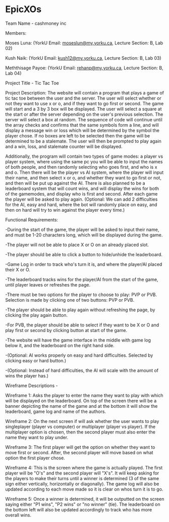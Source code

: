 # EpicXOs

Team Name - cashmoney inc

Members:

Moses Luna: (YorkU Email: moseslun@my.yorku.ca, Lecture Section: B, Lab 02)

Kush Naik: (YorkU Email: kush12@my.yorku.ca, Lecture Section: B, Lab 03)

Meththisage Payoe: (YorkU Email: rehanp@my.yorku.ca, Lecture Section: B, Lab 04)


Project Title - Tic Tac Toe

Project Description: 
The website will contain a program that plays a game of tic tac toe between the user and the server. The user will select whether or not they want to use x or o, and if they want to go first or second. The game will start and a 3 by 3 box will be displayed. The user will select a square at the start or after the server depending on the user's previous selection. The server will select a box at random. The sequence of code will continue until the array checks and confirms that the same symbols form a line, and will display a message win or loss which will be determined by the symbol the player chose. If no boxes are left to be selected then the game will be determined to be a stalemate. The user will then be prompted to play again and a win, loss, and stalemate counter will be displayed. 

Additionally, the program will contain two types of game modes: a player vs player system, where using the same pc you will be able to input the names of both people, and then randomly selecting who goes first, and who is x and o. Then there will be the player vs AI system, where the player will input their name, and then select x or o, and whether they want to go first or not, and then will be put up against the AI. There is also planned to be a leaderboard system that will count wins, and will display the wins for both of the gamemodes, and display who is first and second. After each game the player will be asked to play again. (Optional: We can add 2 difficulties for the AI, easy and hard, where the bot will randomly place on easy, and then on hard will try to win against the player every time.)

Functional Requirements:

-During the start of the game, the player will be asked to input their name, and must be 1-20 characters long, which will be displayed during the game.

-The player will not be able to place X or O on an already placed slot.

-The player should be able to click a button to hide/unhide the leaderboard.

-Game Log in order to track who's turn it is, and where the player/AI placed their X or O.

-The leaderboard tracks wins for the player/AI from the start of the game, until player leaves or refreshes the page.

-There must be two options for the player to choose to play: PVP or PVB. Selection is made by clicking one of two buttons: PVP or PVB.

-The player should be able to play again without refreshing the page, by clicking the play again button.

-For PVB, the player should be able to select if they want to be X or O and play first or second by clicking button at start of the game.

-The website will have the game interface in the middle with game log below it, and the leaderboard on the right hand side.

-(Optional: AI works properly on easy and hard difficulties. Selected by clicking easy or hard button.)

-(Optional: Instead of hard difficulties, the AI will scale with the amount of wins the player has.)

Wireframe Descriptions -

Wireframe 1: Asks the player to enter the name they want to play with which will be displayed on the leaderboard. On top of the screen there will be a banner depicting the name of the game and at the bottom it will show the leaderboard, game log and name of the authors.

Wireframe 2: On the next screen if will ask whether the user wants to play singleplayer (player vs computer) or multiplayer (player vs player). If the multiplayer option is chosen, then the second player must also enter the name they want to play under.

Wireframe 3: The first player will get the option on whether they want to move first or second. After, the second player will move based on what option the first player chose.

Wireframe 4: This is the screen where the game is actually played. The first player will be "O's" and the second player will "X's". It will keep asking for the players to make their turns until a winner is determined (3 of the same sign either vertically, horizontally or diagonally). The game log will also be updated according to each move made so it is clear on whos turn it is to go.

Wireframe 5: Once a winner is determined, it will be outputted on the screen saying either "P1 wins", "P2 wins" or "no winner" (tie). The leaderboard on the bottom left will also be updated accordingly to track who has more overall wins.
